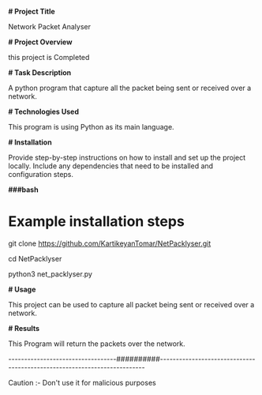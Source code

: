 **# Project Title**

Network Packet Analyser 

**# Project Overview**

this project is Completed

**# Task Description**

A python program that capture all the packet being sent or received over a network.

**# Technologies Used**

This program is using Python as its main language.

**# Installation**

Provide step-by-step instructions on how to install and set up the project locally. Include any dependencies that need to be installed and configuration steps.

**###bash**

# Example installation steps

git clone https://github.com/KartikeyanTomar/NetPacklyser.git

cd NetPacklyser

python3 net_packlyser.py


**# Usage**

This project can be used to capture all packet being sent or received over a network.


**# Results**

This Program will return the packets over the network.


----------------------------------##########-------------------------------------------------------------------------


Caution :- Don't use it for malicious purposes
